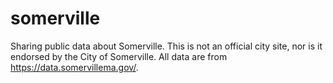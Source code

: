 # somerville
Sharing public data about Somerville. This is not an official city site, nor is it endorsed by the City of Somerville. All data are from https://data.somervillema.gov/.
